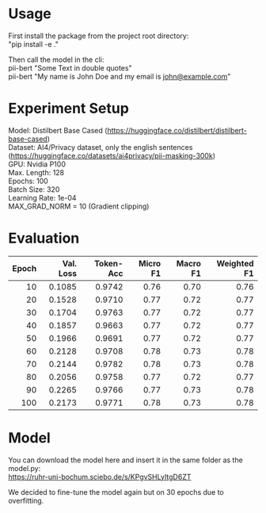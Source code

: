 # Usage
First install the package from the project root directory: <br/>
"pip install -e ." <br/>
 
Then call the model in the cli: <br/>
pii-bert "Some Text in double quotes" <br/>
pii-bert "My name is John Doe and my email is john@example.com" <br/>

# Experiment Setup
Model: Distilbert Base Cased (https://huggingface.co/distilbert/distilbert-base-cased) <br/>
Dataset: AI4/Privacy dataset, only the english sentences (https://huggingface.co/datasets/ai4privacy/pii-masking-300k) <br/>
GPU: Nvidia P100 <br/>
Max. Length: 128 <br/>
Epochs: 100 <br/>
Batch Size: 320 <br/>
Learning Rate: 1e-04 <br/>
MAX_GRAD_NORM = 10 (Gradient clipping) <br/>

# Evaluation
| Epoch | Val. Loss | Token-Acc | Micro F1 | Macro F1 | Weighted F1 |
|------:|---------:|----------:|---------:|---------:|------------:|
| 10   | 0.1085 | 0.9742 | 0.76 | 0.70 | 0.76 |
| 20   | 0.1528 | 0.9710 | 0.77 | 0.72 | 0.77 |
| 30   | 0.1704 | 0.9763 | 0.77 | 0.72 | 0.77 |
| 40   | 0.1857 | 0.9663 | 0.77 | 0.72 | 0.77 |
| 50   | 0.1966 | 0.9691 | 0.77 | 0.72 | 0.77 |
| 60   | 0.2128 | 0.9708 | 0.78 | 0.73 | 0.78 |
| 70   | 0.2144 | 0.9782 | 0.78 | 0.73 | 0.78 |
| 80   | 0.2056 | 0.9758 | 0.77 | 0.72 | 0.77 |
| 90   | 0.2265 | 0.9766 | 0.77 | 0.73 | 0.78 |
| 100  | 0.2173 | 0.9771 | 0.78 | 0.73 | 0.78 |

# Model 
You can download the model here and insert it in the same folder as the model.py: <br/>
https://ruhr-uni-bochum.sciebo.de/s/KPgvSHLyItgD6ZT

We decided to fine-tune the model again but on 30 epochs due to overfitting.
